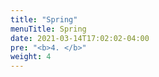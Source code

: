 ```yaml
---
title: "Spring"
menuTitle: Spring
date: 2021-03-14T17:02:02-04:00
pre: "<b>4. </b>"
weight: 4
---
```


